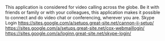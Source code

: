 This application is considered for video calling across the globe. Be it with friends or family or with your colleagues, this application makes it possible to connect and do video chat or conferencing, wherever you are. Skype Login
https://sites.google.com/a/setups.great-site.net/cannon-ij-setup/
https://sites.google.com/a/setups.great-site.net/cox-webmaillogin/ 
https://sites.google.com/a/loginn.great-site.net/skype-login/
